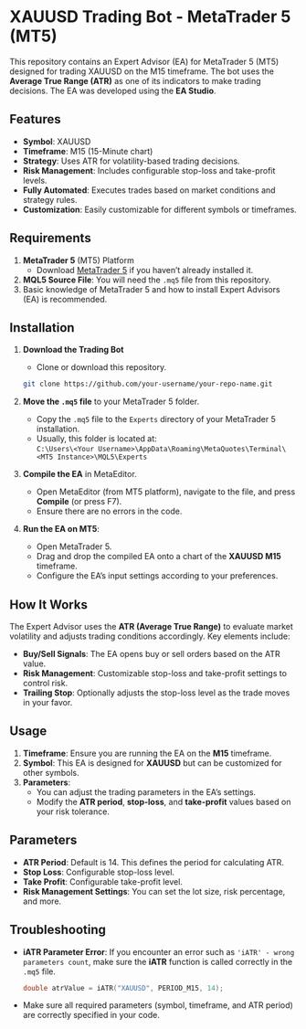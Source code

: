 # XAUUSD Trading Bot - MetaTrader 5 (MT5)

This repository contains an Expert Advisor (EA) for MetaTrader 5 (MT5) designed for trading XAUUSD on the M15 timeframe. The bot uses the **Average True Range (ATR)** as one of its indicators to make trading decisions. The EA was developed using the **EA Studio**.

## Features

- **Symbol**: XAUUSD
- **Timeframe**: M15 (15-Minute chart)
- **Strategy**: Uses ATR for volatility-based trading decisions.
- **Risk Management**: Includes configurable stop-loss and take-profit levels.
- **Fully Automated**: Executes trades based on market conditions and strategy rules.
- **Customization**: Easily customizable for different symbols or timeframes.

## Requirements

1. **MetaTrader 5** (MT5) Platform
   - Download [MetaTrader 5](https://www.metatrader5.com/en/download) if you haven’t already installed it.
2. **MQL5 Source File**: You will need the `.mq5` file from this repository.
3. Basic knowledge of MetaTrader 5 and how to install Expert Advisors (EA) is recommended.

## Installation

1. **Download the Trading Bot**
   - Clone or download this repository.
   ```bash
   git clone https://github.com/your-username/your-repo-name.git
   ```

2. **Move the `.mq5` file** to your MetaTrader 5 folder.
   - Copy the `.mq5` file to the `Experts` directory of your MetaTrader 5 installation. 
   - Usually, this folder is located at:  
     `C:\Users\<Your Username>\AppData\Roaming\MetaQuotes\Terminal\<MT5 Instance>\MQL5\Experts`

3. **Compile the EA** in MetaEditor.
   - Open MetaEditor (from MT5 platform), navigate to the file, and press **Compile** (or press F7).
   - Ensure there are no errors in the code.

4. **Run the EA on MT5**:
   - Open MetaTrader 5.
   - Drag and drop the compiled EA onto a chart of the **XAUUSD M15** timeframe.
   - Configure the EA’s input settings according to your preferences.

## How It Works

The Expert Advisor uses the **ATR (Average True Range)** to evaluate market volatility and adjusts trading conditions accordingly. Key elements include:

- **Buy/Sell Signals**: The EA opens buy or sell orders based on the ATR value.
- **Risk Management**: Customizable stop-loss and take-profit settings to control risk.
- **Trailing Stop**: Optionally adjusts the stop-loss level as the trade moves in your favor.

## Usage

1. **Timeframe**: Ensure you are running the EA on the **M15** timeframe.
2. **Symbol**: This EA is designed for **XAUUSD** but can be customized for other symbols.
3. **Parameters**: 
   - You can adjust the trading parameters in the EA’s settings.
   - Modify the **ATR period**, **stop-loss**, and **take-profit** values based on your risk tolerance.

## Parameters

- **ATR Period**: Default is 14. This defines the period for calculating ATR.
- **Stop Loss**: Configurable stop-loss level.
- **Take Profit**: Configurable take-profit level.
- **Risk Management Settings**: You can set the lot size, risk percentage, and more.

## Troubleshooting

- **iATR Parameter Error**: If you encounter an error such as `'iATR' - wrong parameters count`, make sure the **iATR** function is called correctly in the `.mq5` file.
  ```cpp
  double atrValue = iATR("XAUUSD", PERIOD_M15, 14);
  ```
- Make sure all required parameters (symbol, timeframe, and ATR period) are correctly specified in your code.
